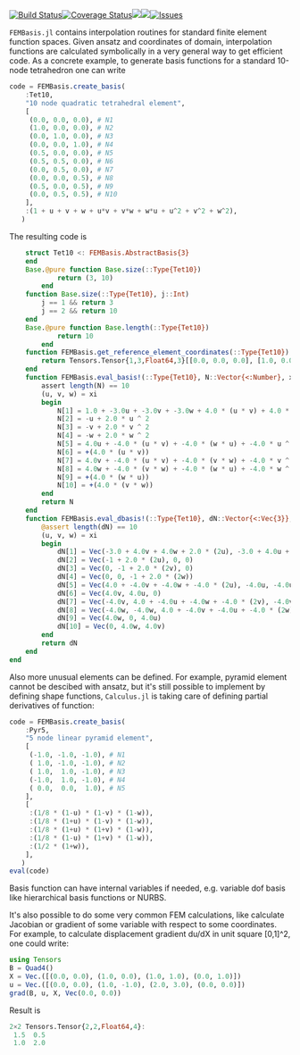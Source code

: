 [![Build Status](https://travis-ci.org/JuliaFEM/FEMBasis.jl.svg?branch=master)](https://travis-ci.org/JuliaFEM/FEMBasis.jl)[![Coverage Status](https://coveralls.io/repos/github/JuliaFEM/FEMBasis.jl/badge.svg?branch=master)](https://coveralls.io/github/JuliaFEM/FEMBasis.jl?branch=master)[![](https://img.shields.io/badge/docs-stable-blue.svg)](https://juliafem.github.io/FEMBasis.jl/stable)[![](https://img.shields.io/badge/docs-latest-blue.svg)](https://juliafem.github.io/FEMBasis.jl/latest)[![Issues](https://img.shields.io/github/issues/JuliaFEM/FEMBasis.jl.svg)](https://github.com/JuliaFEM/FEMBasis.jl/issues)

`FEMBasis.jl` contains interpolation routines for standard finite element
function spaces.  Given ansatz and coordinates of domain, interpolation
functions are calculated  symbolically in a very general way to get efficient
code. As a concrete example, to generate basis functions for a standard 10-node
tetrahedron one can write

```julia
code = FEMBasis.create_basis(
    :Tet10,
    "10 node quadratic tetrahedral element",
    [
     (0.0, 0.0, 0.0), # N1
     (1.0, 0.0, 0.0), # N2
     (0.0, 1.0, 0.0), # N3
     (0.0, 0.0, 1.0), # N4
     (0.5, 0.0, 0.0), # N5
     (0.5, 0.5, 0.0), # N6
     (0.0, 0.5, 0.0), # N7
     (0.0, 0.0, 0.5), # N8
     (0.5, 0.0, 0.5), # N9
     (0.0, 0.5, 0.5), # N10
    ],
    :(1 + u + v + w + u*v + v*w + w*u + u^2 + v^2 + w^2),
   )
```

The resulting code is
```julia
    struct Tet10 <: FEMBasis.AbstractBasis{3}
    end
    Base.@pure function Base.size(::Type{Tet10})
            return (3, 10)
        end
    function Base.size(::Type{Tet10}, j::Int)
        j == 1 && return 3
        j == 2 && return 10
    end
    Base.@pure function Base.length(::Type{Tet10})
            return 10
        end
    function FEMBasis.get_reference_element_coordinates(::Type{Tet10})
        return Tensors.Tensor{1,3,Float64,3}[[0.0, 0.0, 0.0], [1.0, 0.0, 0.0], [0.0, 1.0, 0.0], [0.0, 0.0, 1.0], [0.5, 0.0, 0.0], [0.5, 0.5, 0.0], [0.0, 0.5, 0.0], [0.0, 0.0, 0.5], [0.5, 0.0, 0.5], [0.0, 0.5, 0.5]]
    end
    function FEMBasis.eval_basis!(::Type{Tet10}, N::Vector{<:Number}, xi::Vec)
        assert length(N) == 10
        (u, v, w) = xi
        begin
            N[1] = 1.0 + -3.0u + -3.0v + -3.0w + 4.0 * (u * v) + 4.0 * (v * w) + 4.0 * (w * u) + 2.0 * u ^ 2 + 2.0 * v ^ 2 + 2.0 * w ^ 2
            N[2] = -u + 2.0 * u ^ 2
            N[3] = -v + 2.0 * v ^ 2
            N[4] = -w + 2.0 * w ^ 2
            N[5] = 4.0u + -4.0 * (u * v) + -4.0 * (w * u) + -4.0 * u ^ 2
            N[6] = +(4.0 * (u * v))
            N[7] = 4.0v + -4.0 * (u * v) + -4.0 * (v * w) + -4.0 * v ^ 2
            N[8] = 4.0w + -4.0 * (v * w) + -4.0 * (w * u) + -4.0 * w ^ 2
            N[9] = +(4.0 * (w * u))
            N[10] = +(4.0 * (v * w))
        end
        return N
    end
    function FEMBasis.eval_dbasis!(::Type{Tet10}, dN::Vector{<:Vec{3}}, xi::Vec)
        @assert length(dN) == 10
        (u, v, w) = xi
        begin
            dN[1] = Vec(-3.0 + 4.0v + 4.0w + 2.0 * (2u), -3.0 + 4.0u + 4.0w + 2.0 * (2v), -3.0 + 4.0v + 4.0u + 2.0 * (2w))
            dN[2] = Vec(-1 + 2.0 * (2u), 0, 0)
            dN[3] = Vec(0, -1 + 2.0 * (2v), 0)
            dN[4] = Vec(0, 0, -1 + 2.0 * (2w))
            dN[5] = Vec(4.0 + -4.0v + -4.0w + -4.0 * (2u), -4.0u, -4.0u)
            dN[6] = Vec(4.0v, 4.0u, 0)
            dN[7] = Vec(-4.0v, 4.0 + -4.0u + -4.0w + -4.0 * (2v), -4.0v)
            dN[8] = Vec(-4.0w, -4.0w, 4.0 + -4.0v + -4.0u + -4.0 * (2w))
            dN[9] = Vec(4.0w, 0, 4.0u)
            dN[10] = Vec(0, 4.0w, 4.0v)
        end
        return dN
    end
end
```

Also more unusual elements can be defined. For example, pyramid element cannot be
descibed with ansatz, but it's still possible to implement by defining shape functions,
`Calculus.jl` is taking care of defining partial derivatives of function:
```julia
code = FEMBasis.create_basis(
    :Pyr5,
    "5 node linear pyramid element",
    [
     (-1.0, -1.0, -1.0), # N1
     ( 1.0, -1.0, -1.0), # N2
     ( 1.0,  1.0, -1.0), # N3
     (-1.0,  1.0, -1.0), # N4
     ( 0.0,  0.0,  1.0), # N5
    ],
    [
     :(1/8 * (1-u) * (1-v) * (1-w)),
     :(1/8 * (1+u) * (1-v) * (1-w)),
     :(1/8 * (1+u) * (1+v) * (1-w)),
     :(1/8 * (1-u) * (1+v) * (1-w)),
     :(1/2 * (1+w)),
    ],
   )
eval(code)
```

Basis function can have internal variables if needed, e.g. variable dof basis like
hierarchical basis functions or NURBS.

It's also possible to do some very common FEM calculations, like calculate Jacobian
or gradient of some variable with respect to some coordinates. For example, to 
calculate displacement gradient du/dX in unit square [0,1]^2, one could write:

```julia
using Tensors
B = Quad4()
X = Vec.([(0.0, 0.0), (1.0, 0.0), (1.0, 1.0), (0.0, 1.0)])
u = Vec.([(0.0, 0.0), (1.0, -1.0), (2.0, 3.0), (0.0, 0.0)])
grad(B, u, X, Vec(0.0, 0.0))
```

Result is
```julia
2×2 Tensors.Tensor{2,2,Float64,4}:
 1.5  0.5
 1.0  2.0
```
